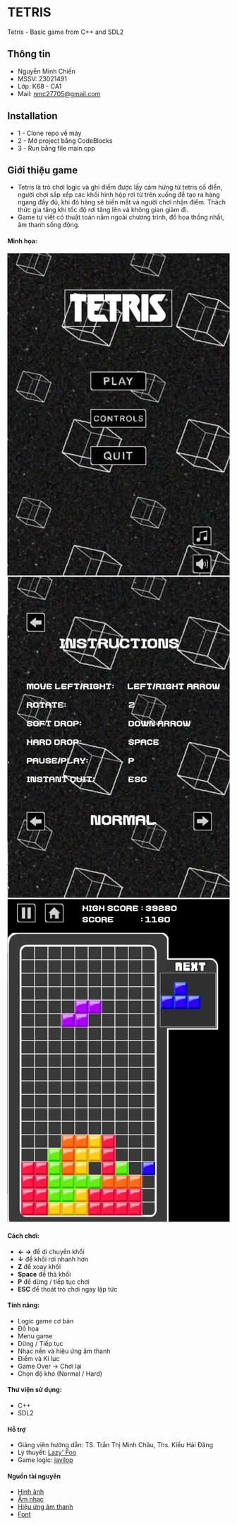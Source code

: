# TETRIS

Tetris - Basic game from C++ and SDL2

## Thông tin

- Nguyễn Minh Chiến
- MSSV: 23021491
- Lớp: K68 - CA1
- Mail: [nmc27705@gmail.com](nmc27705@gmail.com)

## Installation

- 1 - Clone repo về máy
- 2 - Mở project bằng CodeBlocks
- 3 - Run bằng file main.cpp

## Giới thiệu game

- Tetris là trò chơi logic và ghi điểm được lấy cảm hứng từ tetris cổ điển, người chơi sắp xếp các khối hình hộp rơi từ trên xuống để tạo ra hàng ngang đầy đủ, khi đó hàng sẽ biến mất và người chơi nhận điểm. Thách thức gia tăng khi tốc độ rơi tăng lên và không gian giảm đi.
- Game tự viết có thuật toán nằm ngoài chương trình, đồ họa thống nhất, âm thanh sống động.

#### Minh họa:

![Menu](./img/game_captures/Menu.png)
![Instructions](./img/game_captures/Instructions.png)
![Game Play](./img/game_captures/GamePlay.png)

#### Cách chơi:

- **← →** để di chuyển khối
- **↓** để khối rơi nhanh hơn
- **Z** để xoay khối
- **Space** để thả khối
- **P** để dừng / tiếp tục chơi
- **ESC** để thoát trò chơi ngay lập tức

#### Tính năng:

- Logic game cơ bản
- Đồ họa
- Menu game
- Dừng / Tiếp tục
- Nhạc nền và hiệu ứng âm thanh
- Điểm và Kỉ lục
- Game Over -> Chơi lại
- Chọn độ khó (Normal / Hard)

#### Thư viện sử dụng:

- C++
- SDL2

#### Hỗ trợ

- Giảng viên hướng dẫn: TS. Trần Thị Minh Châu, Ths. Kiều Hải Đăng
- Lý thuyết: [Lazy' Foo](https://lazyfoo.net/tutorials/SDL/index.php)
- Game logic: [javilop](https://javilop.com/gamedev/tetris-tutorial-in-c-platform-independent-focused-in-game-logic-for-beginners/)

#### Nguồn tài nguyên

- [Hình ảnh](https://nectanebo.itch.io/menu-buttons)
- [Âm nhạc](https://www.youtube.com/watch?v=NmCCQxVBfyM)
- [Hiệu ứng âm thanh](https://coloralpha.itch.io/50-menu-interface-sfx)
- [Font](https://www.1001fonts.com/mix-bit-font-font.html)
